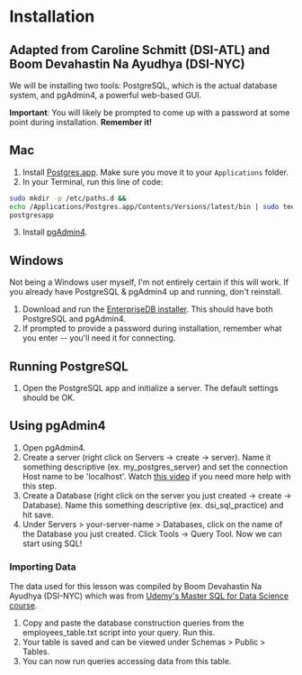 # Installation
## Adapted from Caroline Schmitt (DSI-ATL) and Boom Devahastin Na Ayudhya (DSI-NYC)

We will be installing two tools: PostgreSQL, which is the actual database system, and pgAdmin4, a powerful web-based GUI.

**Important**: You will likely be prompted to come up with a password at some point during installation. **Remember it!**

## Mac

1. Install [Postgres.app](https://postgresapp.com/). Make sure you move it to your `Applications` folder.
2. In your Terminal, run this line of code:
```Bash
sudo mkdir -p /etc/paths.d &&
echo /Applications/Postgres.app/Contents/Versions/latest/bin | sudo tee /etc/paths.d/
postgresapp
```
3. Install [pgAdmin4](https://www.pgadmin.org/download/pgadmin-4-macos/).

## Windows

Not being a Windows user myself, I'm not entirely certain if this will work. If you already have PostgreSQL & pgAdmin4 up and running, don't reinstall.

1. Download and run the [EnterpriseDB installer](https://www.postgresql.org/download/windows/). This should have both PostgreSQL and pgAdmin4.
2. If prompted to provide a password during installation, remember what you enter -- you'll need it for connecting.


## Running PostgreSQL

1. Open the PostgreSQL app and initialize a server. The default settings should be OK.

## Using pgAdmin4

1. Open pgAdmin4.
2. Create a server (right click on Servers -> create -> server). Name it something descriptive (ex. my_postgres_server) and set the connection Host name to be 'localhost'. Watch [this video](https://www.youtube.com/watch?v=lG2Nes-wi54) if you need more help with this step.
3. Create a Database (right click on the server you just created -> create -> Database). Name this something descriptive (ex. dsi_sql_practice) and hit save.
4. Under Servers > your-server-name > Databases, click on the name of the Database you just created. Click Tools -> Query Tool. Now we can start using SQL!

### Importing Data
The data used for this lesson was compiled by Boom Devahastin Na Ayudhya (DSI-NYC) which was from [Udemy's Master SQL for Data Science course](https://www.udemy.com/master-sql-for-data-science/learn/lecture/9790570#overview).

1. Copy and paste the database construction queries from the employees_table.txt script into your query. Run this.
2. Your table is saved and can be viewed under Schemas > Public > Tables.
3. You can now run queries accessing data from this table.
